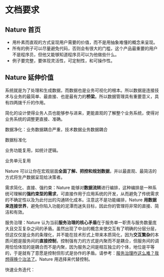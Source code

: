 # 文档要求

## Nature 首页

- 用朴素而直观的方式呈现用户需要的价值，而不是用抽象难懂的概念来呈现。
- 所有的例子可以尽量避免代码，否则会有很大的门槛，这个产品最重要的用户不是程序员，但他又能够知道程序员可以为他做些什么。
- 例子要完整，要体现灵活性，可定制性，和可操作性。

## Nature 延伸价值

系统就是为了处理和生成数据，而数据也是业务可视化的根本。所以数据是连接技术与业务的最简单、最直接、也是最有力的**桥梁**。所以数据管理具有重要意义，具有四两拨千斤的作用。

简化的设计使得业务人员也能够参与进来，更能直观的了解整个业务系统，使得对业务系统的调整更直接、准确。

数据净化：业务数据耦合严重，技术数据业务数据耦合

数据标准化

业务功能复用，如统计逻辑。

业务单元复用

Nature 可以让你在宏观层面**全面了解、把控和规划数据**，并以最直观、最简洁的方式将生产数据呈现给决策者。

需求简化、直接、强约束：Nature 能够对**数据流转**进行编排，这种编排是一种系统可理解的**强约束型的需求**，可直接作用于应用系统的开发，从而避免了传统需求的不确定性以及为此付出的沟通转化成本。注意这不是功能编排，Nature **用数据来连接世界**，避免你陷入功能的泥潭而迷失目标，因此你的管理将非常的直接、简洁和有效。

服务治理：Nature 认为当前**服务治理的核心矛盾**在于服务单一职责与服务数量庞大且交互复杂之间的矛盾。虽然出现了中台的概念来使交互有了明确的分层分层，但这仅仅是业务的条理化，并不能在技术形式上带来本质简化，因为**交互繁杂**的本质问题是服务间的**直接控制**，控制强有力的方式是内聚而不是耦合，但服务间的调用恰恰体现的是耦合而不是内聚，因为服务之间是相互独立的个体，地位是平等的，于是就有了意愿是控制但形式是协作的矛盾。请参考：[服务治理咋这么难？我想得换个治法了](https://www.cnblogs.com/llxxbb/p/serviceGovernance.html)。Nature 用选择来代替控制。

快速业务迭代：
